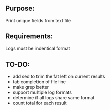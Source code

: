 ## Purpose:
  Print unique fields from text file 

## Requirements: 
  Logs must be indentical format

## TO-DO:
- add sed to trim the fat left on current results
- ~~tab completion of file line~~
- make grep better
- support multiple log formats
- determine if all logs share same format
- count total for each result 
 

